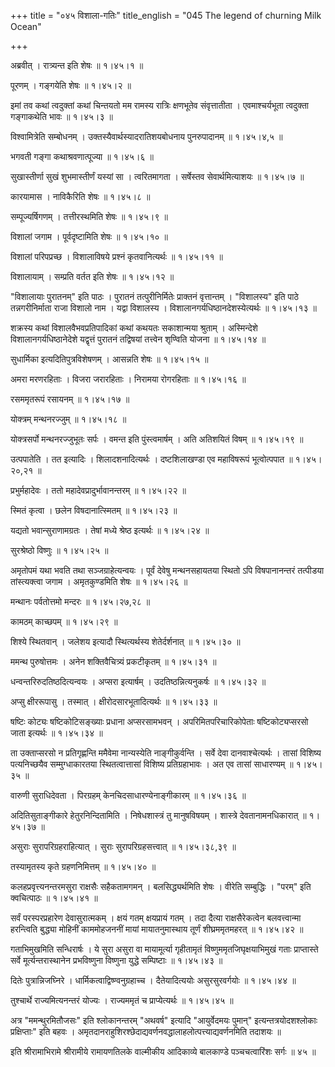 +++
title = "०४५ विशाला-गतिः"
title_english = "045 The legend of churning Milk Ocean"

+++


अब्रवीत् । रात्र्यन्त इति शेषः  ॥  १।४५।१  ॥   

  

पूरणम् । गङ्गयेति शेषः  ॥  १।४५।२  ॥   

  

इमां तव कथां त्वदुक्तां कथां चिन्तयतो मम रामस्य रात्रिः क्षणभूतेव
संवृत्तातीता । एवमाश्चर्यभूता त्वदुक्ता गङ्गाकथेति भावः  ॥  १।४५।३  ॥   

  

विश्वामित्रेति सम्बोधनम् । उक्तस्यैवार्थस्यादरातिशयबोधनाय पुनरुपादानम्
 ॥  १।४५।४,५  ॥   

  

भगवती गङ्गा कथाश्रवणात्पूज्या  ॥  १।४५।६  ॥   

  

सुखास्तीर्णा सुखं शुभमास्तीर्णं यस्यां सा । त्वरितमागता । सर्षेस्तव
सेवार्थमित्याशयः  ॥  १।४५।७  ॥   

  

कारयामास । नाविकैरिति शेषः  ॥  १।४५।८  ॥   

  

सम्पूज्यर्षिगणम् । तत्तीरस्थमिति शेषः  ॥  १।४५।९  ॥   

  

विशालां जगाम । पूर्वदृष्टामिति शेषः  ॥  १।४५।१०  ॥   

  

विशालां परिपप्रच्छ । विशालाविषये प्रश्नं कृतवानित्यर्थः  ॥  १।४५।११  ॥   

  

विशालायाम् । सम्प्रति वर्तत इति शेषः  ॥  १।४५।१२  ॥   

  

"विशालायाः पुरातनम्" इति पाठः । पुरातनं तत्पुरीनिर्मितेः प्राक्तनं
वृत्तान्तम् । "विशालस्य" इति पाठे तन्नगरीनिर्माता राजा विशालो नाम ।
यद्वा विशालस्य । विशालानगर्यधिष्ठानदेशस्येत्यर्थः  ॥  १।४५।१३  ॥   

  

शक्रस्य कथां विशालवैभवप्रतिपादिकां कथां कथयतः सकाशान्मया श्रुताम् ।
अस्मिन्देशे विशालानगर्यधिष्ठानेदेशे यद्वृत्तं पुरातनं तद्विषयां तत्त्वेन
शृण्विति योजना  ॥  १।४५।१४  ॥   

  

सुधार्मिका इत्यदितिपुत्रविशेषणम् । आसन्नति शेषः  ॥  १।४५।१५  ॥   

  

अमरा मरणरहिताः । विजरा जरारहिताः । निरामया रोगरहिताः  ॥  १।४५।१६  ॥   

  

रसममृतरूपं रसायनम्  ॥  १।४५।१७  ॥   

  

योक्त्रम् मन्थनरज्जुम्  ॥  १।४५।१८  ॥   

  

योक्त्रसर्पो मन्थनरज्जुभूतः सर्पः । वमन्त इति पुंस्त्वमार्षम् । अति
अतिशयितं विषम्  ॥  १।४५।१९  ॥   

  

उत्पपातेति । तत इत्यादिः । शिलादशनादित्यर्थः । दष्टशिलाखण्डा एव
महाविषरूपं भूत्वोत्पपात  ॥  १।४५।२०,२१  ॥   

  

प्रभुर्महादेवः । ततो महादेवप्रादुर्भावानन्तरम्  ॥  १।४५।२२  ॥   

  

स्मितं कृत्वा । छलेन विषदानात्स्मितम्  ॥  १।४५।२३  ॥   

  

यद्यतो भवान्सुराणामग्रतः । तेषां मध्ये श्रेष्ठ इत्यर्थः  ॥  १।४५।२४  ॥   

  

सुरश्रेष्ठो विष्णुः  ॥  १।४५।२५  ॥   

  

अमृतोपमं यथा भवति तथा सञ्जग्राहेत्यन्वयः । पूर्वं देवेषु मन्थनसहायतया
स्थितो ऽपि विषपानानन्तरं तत्पीडया तांस्त्यक्त्वा जगाम । अमृतकुण्डमिति
शेषः  ॥  १।४५।२६  ॥   

  

मन्थानः पर्वतोत्तमो मन्दरः  ॥  १।४५।२७,२८  ॥   

  

कामठम् काच्छपम्  ॥  १।४५।२९  ॥   

  

शिश्ये स्थितवान् । जलेशय इत्यादौ स्थित्यर्थस्य शेतेर्दर्शनात्  ॥  १।४५।३०
 ॥   

  

ममन्थ पुरुषोत्तमः । अनेन शक्तिवैचित्र्यं प्रकटीकृतम्  ॥  १।४५।३१  ॥   

  

धन्वन्तरिरुदतिष्ठदित्यन्वयः । अप्सरा इत्यार्षम् । उदतिष्ठन्नित्यनुकर्षः
 ॥  १।४५।३२  ॥   

  

अप्सु क्षीररूपासु । तस्मात् । क्षीरोदसारभूतादित्यर्थः  ॥  १।४५।३३  ॥   

  

षष्टिः कोट्यः षष्टिकोटिसङ्ख्याः प्रधाना अप्सरसामभवन् ।
अपरिमितपरिचारिकोपेताः षष्टिकोट्यप्सरसो जाता इत्यर्थः  ॥  १।४५।३४  ॥   

  

ता उक्ताप्सरसो न प्रतिगृह्णन्ति ममैवेमा नान्यस्येति नाङ्गीकुर्वन्ति ।
सर्वे देवा दानवाश्चेत्यर्थः । तासां विशिष्य पत्यनिच्छयैव सम्मुग्धाकारतया
स्थितत्वात्तासां विशिष्य प्रतिग्रहाभावः । अत एव तासां साधारण्यम्  ॥ 
१।४५।३५  ॥   

  

वारुणी सुराधिदेवता । पिरग्रहम् केनचिदसाधारण्येनाङ्गीकारम्  ॥  १।४५।३६
 ॥   

  

अदितिसुताङ्गीकारे हेतुरनिन्दितामिति । निषेधशास्त्रं तु मानुषविषयम् ।
शास्त्रे देवतानामनधिकारात्  ॥  १।४५।३७  ॥   

  

असुराः सुरापरिग्रहराहित्यात् । सुराः सुरापरिग्रहसत्त्वात्  ॥  १।४५।३८,३९
 ॥   

  

तस्यामृतस्य कृते ग्रहणनिमित्तम्  ॥  १।४५।४०  ॥   

  

कलहप्रवृत्त्यनन्तरमसुरा राक्षसैः सहैकतामगमन् । बलसिद्ध्यर्थमिति शेषः ।
वीरेति सम्बुद्धिः । "परम्" इति क्वचित्पाठः  ॥  १।४५।४१  ॥   

  

सर्वं परस्परप्रहारेण देवासुरात्मकम् । क्षयं गतम् क्षयप्रायं गतम् । तदा
दैत्या राक्षसैरेकत्वेन बलवत्त्वान्मा हरन्त्विति बुद्ध्या मोहिनीं
काममोहजननीं मायां मायातनुमास्थाय तूर्णं शीघ्रममृतमहरत्  ॥  १।४५।४२  ॥   

  

गताभिमुखमिति सन्धिरार्षः । ये सुरा असुरा वा मायामूर्त्या गृहीतामृतं
विष्णुममृतजिघृक्षयाभिमुखं गताः प्राप्तास्ते सर्वे मूर्त्यन्तरास्थानेन
प्रभविष्णुना विष्णुना युद्धे सम्पिष्टाः  ॥  १।४५।४३  ॥   

  

दितेः पुत्रान्निजघ्निरे । धार्मिकत्वाद्विष्ण्वनुग्रहाच्च ।
दैतेयादित्ययोः असुरसुरवर्गयोः  ॥  १।४५।४४  ॥   

  

तुश्चार्थे राज्यमित्यनन्तरं योज्यः । राज्यममृतं च प्राप्येत्यर्थः  ॥ 
१।४५।४५  ॥   

  

अत्र "ममन्थुरमितौजसः" इति श्लोकानन्तरम् "अथवर्ष" इत्यादि "आयुर्वेदमयः
पुमान्" इत्यन्तत्रयोदशश्लोकाः प्रक्षिप्ताः" इति बहवः ।
अमृतदानराहुशिरश्छेदाद्यवर्णनवद्धालाहलोत्पत्त्याद्यवर्णनमिति तदाशयः  ॥   

इति श्रीरामाभिरामे श्रीरामीये रामायणतिलके वाल्मीकीय आदिकाव्ये बालकाण्डे
पञ्चचत्वारिंशः सर्गः  ॥  ४५  ॥   

  


